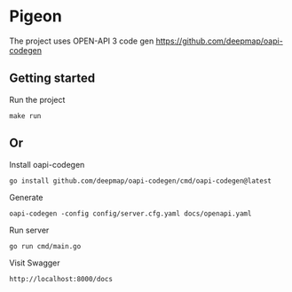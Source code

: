 # Pigeon

The project uses OPEN-API 3 code gen
https://github.com/deepmap/oapi-codegen

## Getting started

Run the project
```shell
make run
```

## Or


Install oapi-codegen
```shell
go install github.com/deepmap/oapi-codegen/cmd/oapi-codegen@latest
```

Generate
```shell
oapi-codegen -config config/server.cfg.yaml docs/openapi.yaml
```

Run server
```shell
go run cmd/main.go
```

Visit Swagger
```shell
http://localhost:8000/docs
```
